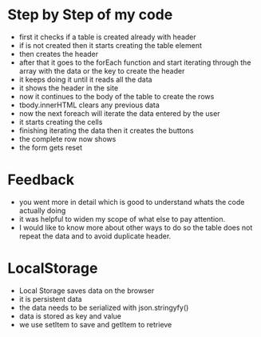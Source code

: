 # Step by Step of my code
- first it checks if a table is created already with header
- if is not created then it starts creating the table element
- then creates the header
- after that it goes to the forEach function and start iterating through the array with the data or the key to create the header
- it keeps doing it until it reads all the data
- it shows the header in the site
- now it continues to the body of the table to create the rows
- tbody.innerHTML clears any previous data
- now the next foreach will iterate the data entered by the user
- it starts creating the cells
- finishing iterating the data then it creates the buttons
- the complete row now shows
- the form gets reset

# Feedback
- you went more in detail which is good to understand whats the code actually doing
- it was helpful to widen my scope of what else to pay attention.
- I would like to know more about other ways to do so the table does not repeat the data and to avoid duplicate header.

# LocalStorage
- Local Storage saves data on the browser
- it is persistent data
- the data needs to be serialized with json.stringyfy()
- data is stored as key and value
- we use setItem to save and getItem to retrieve